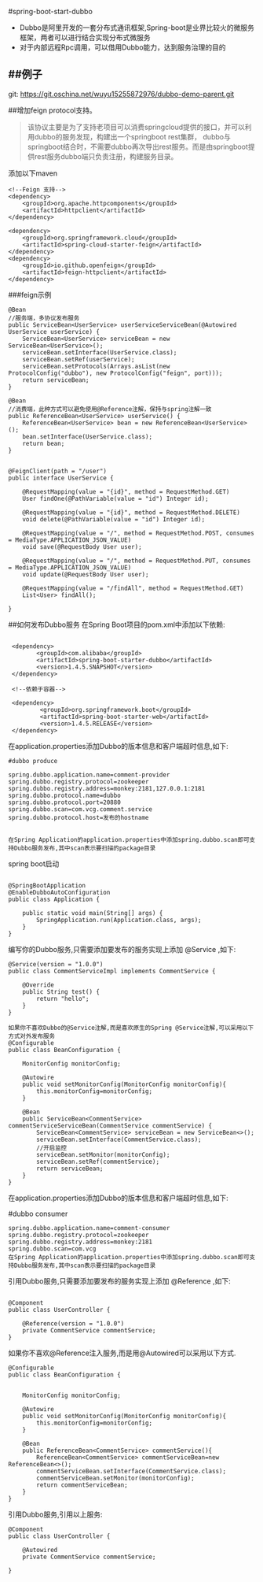 #spring-boot-start-dubbo

* Dubbo是阿里开发的一套分布式通讯框架,Spring-boot是业界比较火的微服务框架，两者可以进行结合实现分布式微服务
* 对于内部远程Rpc调用，可以借用Dubbo能力，达到服务治理的目的


##例子
---

git: https://git.oschina.net/wuyu15255872976/dubbo-demo-parent.git

##增加feign protocol支持。

> 该协议主要是为了支持老项目可以消费springcloud提供的接口，并可以利用dubbo的服务发现，构建出一个springboot rest集群，
> dubbo与springboot结合时，不需要dubbo再次导出rest服务。而是由springboot提供rest服务dubbo端只负责注册，构建服务目录。


添加以下maven

```
<!--Feign 支持-->
<dependency>
    <groupId>org.apache.httpcomponents</groupId>
    <artifactId>httpclient</artifactId>
</dependency>

<dependency>
    <groupId>org.springframework.cloud</groupId>
    <artifactId>spring-cloud-starter-feign</artifactId>
</dependency>
<dependency>
    <groupId>io.github.openfeign</groupId>
    <artifactId>feign-httpclient</artifactId>
</dependency>
```
###feign示例

```
@Bean
//服务端，多协议发布服务
public ServiceBean<UserService> userServiceServiceBean(@Autowired UserService userService) {
    ServiceBean<UserService> serviceBean = new ServiceBean<UserService>();
    serviceBean.setInterface(UserService.class);
    serviceBean.setRef(userService);
    serviceBean.setProtocols(Arrays.asList(new ProtocolConfig("dubbo"), new ProtocolConfig("feign", port)));
    return serviceBean;
}

@Bean
//消费端，此种方式可以避免使用@Reference注解，保持与spring注解一致
public ReferenceBean<UserService> userService() {
    ReferenceBean<UserService> bean = new ReferenceBean<UserService>();
    bean.setInterface(UserService.class);
    return bean;
}


@FeignClient(path = "/user")
public interface UserService {

    @RequestMapping(value = "{id}", method = RequestMethod.GET)
    User findOne(@PathVariable(value = "id") Integer id);

    @RequestMapping(value = "{id}", method = RequestMethod.DELETE)
    void delete(@PathVariable(value = "id") Integer id);

    @RequestMapping(value = "/", method = RequestMethod.POST, consumes = MediaType.APPLICATION_JSON_VALUE)
    void save(@RequestBody User user);

    @RequestMapping(value = "/", method = RequestMethod.PUT, consumes = MediaType.APPLICATION_JSON_VALUE)
    void update(@RequestBody User user);

    @RequestMapping(value = "/findAll", method = RequestMethod.GET)
    List<User> findAll();

}

```


##如何发布Dubbo服务
在Spring Boot项目的pom.xml中添加以下依赖:

```

 <dependency>
        <groupId>com.alibaba</groupId>
        <artifactId>spring-boot-starter-dubbo</artifactId>
        <version>1.4.5.SNAPSHOT</version>
 </dependency>
 
 <!--依赖于容器-->

 <dependency>
         <groupId>org.springframework.boot</groupId>
         <artifactId>spring-boot-starter-web</artifactId>
         <version>1.4.5.RELEASE</version>
 </dependency>

 ```

在application.properties添加Dubbo的版本信息和客户端超时信息,如下:

```
#dubbo produce

spring.dubbo.application.name=comment-provider
spring.dubbo.registry.protocol=zookeeper
spring.dubbo.registry.address=monkey:2181,127.0.0.1:2181
spring.dubbo.protocol.name=dubbo
spring.dubbo.protocol.port=20880
spring.dubbo.scan=com.vcg.comment.service
spring.dubbo.protocol.host=发布的hostname


在Spring Application的application.properties中添加spring.dubbo.scan即可支持Dubbo服务发布,其中scan表示要扫描的package目录
```
spring boot启动
```

@SpringBootApplication
@EnableDubboAutoConfiguration
public class Application {

    public static void main(String[] args) {
        SpringApplication.run(Application.class, args);
    }
}
```
编写你的Dubbo服务,只需要添加要发布的服务实现上添加 @Service ,如下:

```
@Service(version = "1.0.0")
public class CommentServiceImpl implements CommentService {

    @Override
    public String test() {
        return "hello";
    }
}

如果你不喜欢Dubbo的@Service注解,而是喜欢原生的Spring @Service注解,可以采用以下方式对外发布服务
@Configurable
public class BeanConfiguration {

    MonitorConfig monitorConfig;

    @Autowire
    public void setMonitorConfig(MonitorConfig monitorConfig){
        this.monitorConfig=monitorConfig;
    }

    @Bean
    public ServiceBean<CommentService> commentServiceServiceBean(CommentService commentService) {
        ServiceBean<CommentService> serviceBean = new ServiceBean<>();
        serviceBean.setInterface(CommentService.class);
        //开启监控
        serviceBean.setMonitor(monitorConfig);
        serviceBean.setRef(commentService);
        return serviceBean;
    }
}
```

在application.properties添加Dubbo的版本信息和客户端超时信息,如下:

#dubbo consumer
```
spring.dubbo.application.name=comment-consumer
spring.dubbo.registry.protocol=zookeeper
spring.dubbo.registry.address=monkey:2181
spring.dubbo.scan=com.vcg
在Spring Application的application.properties中添加spring.dubbo.scan即可支持Dubbo服务发布,其中scan表示要扫描的package目录

```

引用Dubbo服务,只需要添加要发布的服务实现上添加 @Reference ,如下:

```

@Component
public class UserController {

    @Reference(version = "1.0.0")
    private CommentService commentService;
}

```

如果你不喜欢@Reference注入服务,而是用@Autowired可以采用以下方式.

```
@Configurable
public class BeanConfiguration {


    MonitorConfig monitorConfig;

    @Autowire
    public void setMonitorConfig(MonitorConfig monitorConfig){
        this.monitorConfig=monitorConfig;
    }

    @Bean
    public ReferenceBean<CommentService> commentService(){
        ReferenceBean<CommentService> commentServiceBean=new ReferenceBean<>();
        commentServiceBean.setInterface(CommentService.class);
        commentServiceBean.setMonitor(monitorConfig);
        return commentServiceBean;
    }
}

```

引用Dubbo服务,引用以上服务:

```
@Component
public class UserController {

    @Autowired
    private CommentService commentService;

}
```